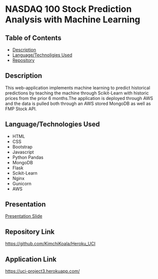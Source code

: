 # NASDAQ 100 Stock Prediction Analysis with Machine Learning 

## Table of Contents
  * [Description](#Description)
  * [Language/Technoligies Used](#Language/Technologies-Used)  
  * [Repository](#Repository-Link)


## Description 
This web-application implements machine learning to predict historical predictions by teaching the machine through Scikit-Learn with historic prices from the prior 6 months.The application is deployed through AWS and the data is pulled both through an AWS stored MongoDB as well as FMP Stock API.  



## Language/Technologies Used
* HTML
* CSS
* Bootstrap
* Javascript
* Python Pandas
* MongoDB
* Flask
* Scikit-Learn
* Nginx
* Gunicorn
* AWS 


## Presentation 
[Presentation Slide](https://docs.google.com/presentation/d/1hKnQ9tkGpCanTi4W3dku7xdHz-cAuIe4QOjKIm6JjrU/edit#slide=id.gc2d595b5a4_1_98)


## Repository Link
https://github.com/KimchiKoala/Heroku_UCI


## Application Link
https://uci-project3.herokuapp.com/
